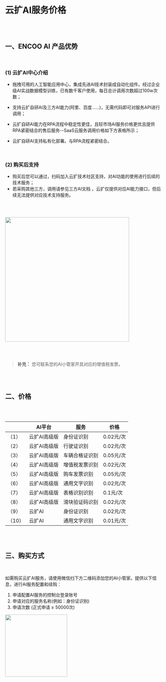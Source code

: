 # 云扩AI服务价格

<br><br>

## 一、ENCOO AI 产品优势 

<br>

### (1) 云扩AI中心介绍


* 拖拽可用的人工智能应用中心，集成先进AI技术封装成自动化组件。经过企业级AI实战数据模型训练，已有数千客户使用，每日总计调用次数超过100w次数；<br>

* 支持云扩自研AI及三方AI能力(阿里、百度……)，无需代码即可对服务API进行调用；<br>

* 云扩自研AI能力在RPA流程中稳定性更佳，且较市场AI服务价格更优且提供RPA紧密结合的售后服务--SaaS云服务调用价格如下方表格所示；
* 云扩自研AI支持私有化部署。与RPA流程紧密结合。<br>


<br>

### (2) 购买后支持

* 购买后您可以通过，扫码加入云扩技术社区支持，对AI功能的使用进行后续的技术服务；
* 若采购其他三方，调用请参见三方AI文档 ，云扩仅提供对应AI能力接口，但后续无法提供对应技术支持服务。

<br><br>


<img width = '400'  src ="https://doria-encooacademyimages.oss-cn-shanghai.aliyuncs.com/2023/01/11/16734241932261.jpg"/>

<br><br>

> **补充：** 您可联系您的AI小管家开具对应的增值税发票。

<br><br>

## 二、价格

<br><br>

<table>
<thead>
  <tr>
    <th></th>
    <th>AI平台</th>
    <th>服务</th>
    <th>价格</th>
  </tr>
</thead>
<tbody>
  <tr>
    <td>（1）</td>
    <td>云扩AI高级版</td>
    <td>身份证识别</td>
    <td>0.02元/次</td>
  </tr>
  <tr>
    <td>（2）</td>
    <td>云扩AI高级版</td>
    <td>行驶证识别</td>
    <td>0.02元/次</td>
  </tr>
  <tr>
    <td>（3）</td>
    <td>云扩AI高级版</td>
    <td>车辆合格证识别</td>
    <td>0.05元/次</td>
  </tr>
  <tr>
    <td>（4）</td>
    <td>云扩AI高级版</td>
    <td>增值税发票识别</td>
    <td>0.02元/次</td>
  </tr>
  <tr>
    <td>（5）</td>
    <td>云扩AI高级版</td>
    <td>购车发票识别</td>
    <td>0.05元/次</td>
  </tr>
  <tr>
    <td>（6）</td>
    <td>云扩AI高级版</td>
    <td>通用文字识别</td>
    <td>0.02元/次</td>
  </tr>
  <tr>
    <td>（7）</td>
    <td>云扩AI高级版</td>
    <td>表格识别识别</td>
    <td>0.1元/次</td>
  </tr>
  <tr>
    <td>（8）</td>
    <td>云扩AI高级版</td>
    <td>滑块验证码识别</td>
    <td>0.02元/次</td>
  </tr>
  <tr>
    <td>（9）</td>
    <td>云扩AI</td>
    <td>身份证识别</td>
    <td>0.02元/次</td>
  </tr>
  <tr>
    <td>（10）</td>
    <td>云扩AI</td>
    <td>通用文字识别</td>
    <td>0.01元/次</td>
  </tr>
</tbody>
</table>

<br><br>

## 三、购买方式

<br>

如需购买云扩AI服务，请使用微信扫下方二维码添加您的AI小管家。提供以下信息，进行AI服务配置和续购：

1. 申请配置AI服务的控制台登录账号
2. 申请对应的服务名称(例如：身份证识别) 
3. 申请次数 (正式申请 ≥ 50000次)


<img width = '200'  src ="https://docimages.blob.core.chinacloudapi.cn/images/Activities/AI/AIContact.png"/>
